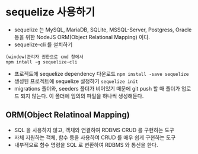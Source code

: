# sequelize 사용하기

- sequelize 는 MySQL, MariaDB, SQLite, MSSQL-Server, Postgress, Oracle 등을 위한 NodeJS ORM(Object Relational Mapping) 이다.
- sequelize-cli 를 설치하기

```
(window)관리자 권한으로 cmd 창에서
npm intall -g sequelize-cli
```

- 프로젝트에 sequelize dependency 다운로드
  `npm install -save sequelize`
- 생성된 프로젝트에 sequelize 설정하기
  `sequelize init`
- migrations 폴더와, seeders 폴더가 비어있기 때문에 git push 할 때 폴더가 업로드 되지 않는다. 이 폴더에 임의의 파일을 하나씩 생성해둔다.

## ORM(Object Relatinoal Mapping)

- SQL 을 사용하지 않고, 객체와 연결하여 RDBMS CRUD 를 구현하는 도구
- 자체 지원하는 객체, 함수 등을 사용하여 CRUD 를 매우 쉽게 구현하는 도구
- 내부적으로 함수 명령을 SQL 로 변환하여 RDBMS 와 통신을 한다.
